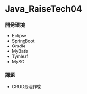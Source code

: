 # Java_RaiseTech04
### 開発環境
- Eclipse
- SpringBoot
- Gradle
- MyBatis
- Tymleaf
- MySQL

### 課題 
- CRUD処理作成
